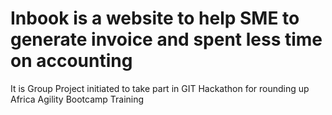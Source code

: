 # Inbook is a website to help SME to generate invoice and spent less time on accounting
It is Group Project initiated to take part in GIT Hackathon for rounding up Africa Agility Bootcamp Training
